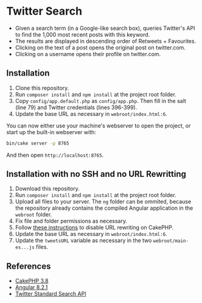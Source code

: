 # Twitter Search

* Given a search term (in a Google-like search box), queries Twitter's API to find the 1,000 most recent posts with this keyword.
* The results are displayed in descending order of Retweets + Favourites.
* Clicking on the text of a post opens the original post on twitter.com.
* Clicking on a username opens their profile on twitter.com.

## Installation

1. Clone this repository.
2. Run `composer install` and `npm install` at the project root folder.
3. Copy `config/app.default.php` as `config/app.php`. Then fill in the salt (line 79) and Twitter credentials (lines 396-399).
4. Update the base URL as necessary in `webroot/index.html:6`.

You can now either use your machine's webserver to open the project, or start up the built-in webserver with:

```bash
bin/cake server -p 8765
```

And then open `http://localhost:8765`.

## Installation with no SSH and no URL Rewritting

1. Download this repository.
2. Run `composer install` and `npm install` at the project root folder.
3. Upload all files to your server. The `ng` folder can be ommited, because the repository already contains the compiled Angular application in the `webroot` folder.
4. Fix file and folder permissions as necessary.
5. Follow [these instructions](https://book.cakephp.org/3.0/en/installation.html#i-can-t-use-url-rewriting) to disable URL rewriting on CakePHP.
6. Update the base URL as necessary in `webroot/index.html:6`.
7. Update the `tweetsURL` variable as necessary in the two `webroot/main-es...js` files.

## References

* [CakePHP 3.8](https://book.cakephp.org/3.0/en/installation.html)
* [Angular 8.2.1](https://angular.io/guide/setup-local)
* [Twitter Standard Search API](https://developer.twitter.com/en/docs/tweets/search/api-reference/get-search-tweets.html)
